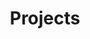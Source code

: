 ---
layout: grid
type: category
title: Projects
slug: projects
sidebar: true
order: 3
no_groups: true
description: >
  Personal projects in the field of Cmputer Science. <br>
  Research interest: Deep Learning, Computer Vision, Reinforcement Learning.
---
